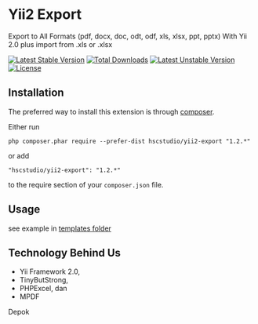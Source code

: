 Yii2 Export
===========
Export to All Formats (pdf, docx, doc, odt, odf, xls, xlsx, ppt, pptx) With Yii 2.0 
plus import from .xls or .xlsx

[![Latest Stable Version](https://poser.pugx.org/hscstudio/yii2-export/v/stable)](https://packagist.org/packages/hscstudio/yii2-export) [![Total Downloads](https://poser.pugx.org/hscstudio/yii2-export/downloads)](https://packagist.org/packages/hscstudio/yii2-export) [![Latest Unstable Version](https://poser.pugx.org/hscstudio/yii2-export/v/unstable)](https://packagist.org/packages/hscstudio/yii2-export) [![License](https://poser.pugx.org/hscstudio/yii2-export/license)](https://packagist.org/packages/hscstudio/yii2-export)

Installation
------------

The preferred way to install this extension is through [composer](http://getcomposer.org/download/).

Either run

```
php composer.phar require --prefer-dist hscstudio/yii2-export "1.2.*"
```

or add

```
"hscstudio/yii2-export": "1.2.*"
```

to the require section of your `composer.json` file.


Usage
-----
see example in [templates folder](templates/)

Technology Behind Us
--------------------
- Yii Framework 2.0,
- TinyButStrong, 
- PHPExcel, dan 
- MPDF

Depok
